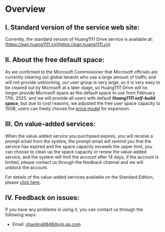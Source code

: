 # Overview

## I. Standard version of the service web site:

Currently, the standard version of Huang1111 Drive service is available at: [https://pan.huang1111.cn](https://pan.huang1111.cn)



## II. About the free default space:

As we confirmed to the Microsoft Commissioner that Microsoft officials are currently clearing out global tenants who use a large amount of traffic and will not provide unblocking, our user group is very large, so it is very easy to be cleared out by Microsoft at a later stage, so Huang1111 Drive will no longer provide Microsoft space as the default space to use from February 17th, 2025, and we will provide all users with default _**Huang1111 self-build space**_, but due to cost reasons, we adjusted the free user space capacity to 15GB, users can freely choose the [price model](../huang1111-self-build-space/price-models.md) for expansion.



## III. On value-added services:

When the value-added service you purchased expires, you will receive a prompt email from the system, the prompt email will remind you that the service has expired and the space capacity exceeds the upper limit, you can choose to clean up the space capacity or renew the value-added service, and the system will limit the account after 14 days, if the account is limited, please contact us through the feedback channel and we will unblock the account.

For details of the value-added services available on the Standard Edition, please [click here](standard-edition-service-introduction.md).



## IV. Feedback on issues:

If you have any problems in using it, you can contact us through the following ways:

* Email: [zhaoling8848@vip.qq.com](mailto:zhaoling8848@vip.qq.com)

